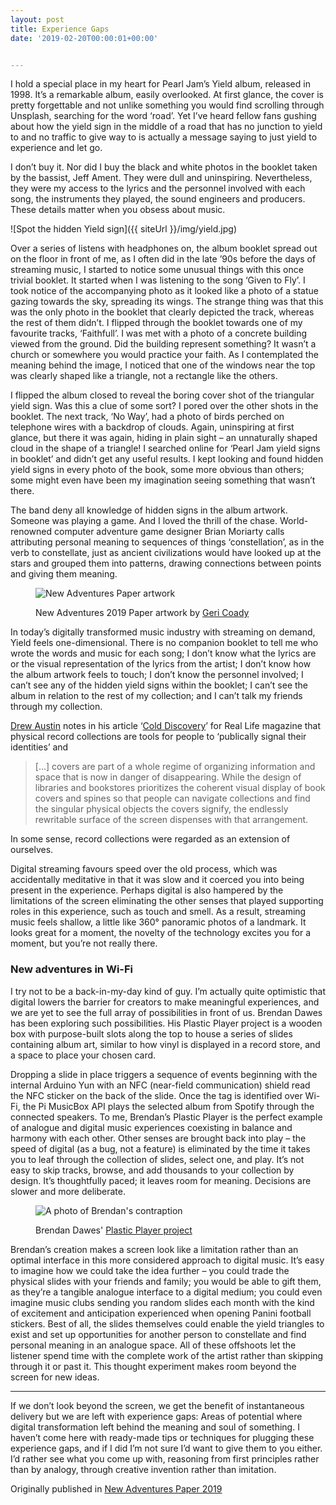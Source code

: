 ```yaml
---
layout: post
title: Experience Gaps
date: '2019-02-20T00:00:01+00:00'


---
```


I hold a special place in my heart for Pearl Jam’s Yield album, released in 1998. It’s a remarkable album, easily overlooked. At first glance, the cover is pretty forgettable and not unlike something you would find scrolling through Unsplash, searching for the word ‘road’. Yet I’ve heard fellow fans gushing about how the yield sign in the middle of a road that has no junction to yield to and no traffic to give way to is actually a message saying to just yield to experience and let go.

I don’t buy it. Nor did I buy the black and white photos in the booklet taken by the bassist, Jeff Ament. They were dull and uninspiring. Nevertheless, they were my access to the lyrics and the personnel involved with each song, the instruments they played, the sound engineers and producers. These details matter when you obsess about music.

![Spot the hidden Yield sign]({{ siteUrl }}/img/yield.jpg)

Over a series of listens with headphones on, the album booklet spread out on the floor in front of me, as I often did in the late ’90s before the days of streaming music, I started to notice some unusual things with this once trivial booklet. It started when I was listening to the song ‘Given to Fly’. I took notice of the accompanying photo as it looked like a photo of a statue gazing towards the sky, spreading its wings. The strange thing was that this was the only photo in the booklet that clearly depicted the track, whereas the rest of them didn’t. I flipped through the booklet towards one of my favourite tracks, ‘Faithfull’. I was met with a photo of a concrete building viewed from the ground. Did the building represent something? It wasn’t a church or somewhere you would practice your faith. As I contemplated the meaning behind the image, I noticed that one of the windows near the top was clearly shaped like a triangle, not a rectangle like the others.

I flipped the album closed to reveal the boring cover shot of the triangular yield sign. Was this a clue of some sort? I pored over the other shots in the booklet. The next track, ‘No Way’, had a photo of birds perched on telephone wires with a backdrop of clouds. Again, uninspiring at first glance, but there it was again, hiding in plain sight – an unnaturally shaped cloud in the shape of a triangle! I searched online for ‘Pearl Jam yield signs in booklet’ and didn’t get any useful results. I kept looking and found hidden yield signs in every photo of the book, some more obvious than others; some might even have been my imagination seeing something that wasn’t there.


The band deny all knowledge of hidden signs in the album artwork. Someone was playing a game. And I loved the thrill of the chase. World-renowned computer adventure game designer Brian Moriarty calls attributing personal meaning to sequences of things ‘constellation’, as in the verb to constellate, just as ancient civilizations would have looked up at the stars and grouped them into patterns, drawing connections between points and giving them meaning.

<figure>
<img src="{{ siteUrl }}/img/na-geri.jpg" alt="New Adventures Paper artwork" />
<figcaption><p>New Adventures 2019 Paper artwork by <a href="http://hellogeri.com">Geri Coady</a></p></figcaption>
</figure>

In today’s digitally transformed music industry with streaming on demand, Yield feels one-dimensional. There is no companion booklet to tell me who wrote the words and music for each song; I don’t know what the lyrics are or the visual representation of the lyrics from the artist; I don’t know how the album artwork feels to touch; I don’t know the personnel involved; I can’t see any of the hidden yield signs within the booklet; I can’t see the album in relation to the rest of my collection; and I can’t talk my friends through my collection.

[Drew Austin](https://kneelingbus.net) notes in his article ‘[Cold Discovery](https://reallifemag.com/cold-discovery/)’ for Real Life magazine that physical record collections are tools for people to ‘publically signal their identities’ and

> [...] covers are part of a whole regime of organizing information and space that is now in danger of disappearing. While the design of libraries and bookstores prioritizes the coherent visual display of book covers and spines so that people can navigate collections and find the singular physical objects the covers signify, the endlessly rewritable surface of the screen dispenses with that arrangement.

In some sense, record collections were regarded as an extension of ourselves.

Digital streaming favours speed over the old process, which was accidentally meditative in that it was slow and it coerced you into being present in the experience. Perhaps digital is also hampered by the limitations of the screen eliminating the other senses that played supporting roles in this experience, such as touch and smell. As a result, streaming music feels shallow, a little like 360° panoramic photos of a landmark. It looks great for a moment, the novelty of the technology excites you for a moment, but you’re not really there.

### New adventures in Wi-Fi

I try not to be a back-in-my-day kind of guy. I’m actually quite optimistic that digital lowers the barrier for creators to make meaningful experiences, and we are yet to see the full array of possibilities in front of us. Brendan Dawes has been exploring such possibilities. His Plastic Player project is a wooden box with purpose-built slots along the top to house a series of slides containing album art, similar to how vinyl is displayed in a record store, and a space to place your chosen card.

Dropping a slide in place triggers a sequence of events beginning with the internal Arduino Yun with an NFC (near-field communication) shield read the NFC sticker on the back of the slide. Once the tag is identified over Wi-Fi, the Pi MusicBox API plays the selected album from Spotify through the connected speakers. To me, Brendan’s Plastic Player is the perfect example of analogue and digital music experiences coexisting in balance and harmony with each other. Other senses are brought back into play – the speed of digital (as a bug, not a feature) is eliminated by the time it takes you to leaf through the collection of slides, select one, and play. It’s not easy to skip tracks, browse, and add thousands to your collection by design. It’s thoughtfully paced; it leaves room for meaning. Decisions are slower and more deliberate.

<figure>
<img src="{{ siteUrl }}/img/plastic-player.png" alt="A photo of Brendan's contraption" />
<figcaption><p>Brendan Dawes' <a href="http://www.brendandawes.com/projects/plasticplayer">Plastic Player project</a></p></figcaption>
</figure>


Brendan’s creation makes a screen look like a limitation rather than an optimal interface in this more considered approach to digital music. It’s easy to imagine how we could take the idea further – you could trade the physical slides with your friends and family; you would be able to gift them, as they’re a tangible analogue interface to a digital medium; you could even imagine music clubs sending you random slides each month with the kind of excitement and anticipation experienced when opening Panini football stickers. Best of all, the slides themselves could enable the yield triangles to exist and set up opportunities for another person to constellate and find personal meaning in an analogue space. All of these offshoots let the listener spend time with the complete work of the artist rather than skipping through it or past it. This thought experiment makes room beyond the screen for new ideas.

---

If we don’t look beyond the screen, we get the benefit of instantaneous delivery but we are left with experience gaps: Areas of potential where digital transformation left behind the meaning and soul of something. I haven’t come here with ready-made tips or techniques for plugging these experience gaps, and if I did I’m not sure I’d want to give them to you either. I’d rather see what you come up with, reasoning from first principles rather than by analogy, through creative invention rather than imitation.


<div class="info">Originally published in <a href="https://newadventuresconf.com/2019/fringe/publication/">New Adventures Paper 2019</a></div>
